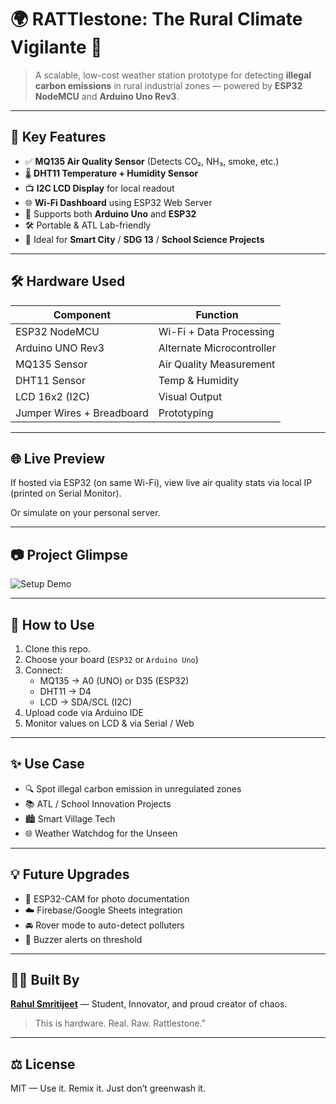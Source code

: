 # 🌍 RATTlestone: The Rural Climate Vigilante 🚨

> A scalable, low-cost weather station prototype for detecting **illegal carbon emissions** in rural industrial zones — powered by **ESP32 NodeMCU** and **Arduino Uno Rev3**.

---

## 🧠 Key Features

- ✅ **MQ135 Air Quality Sensor** (Detects CO₂, NH₃, smoke, etc.)
- 🌡️ **DHT11 Temperature + Humidity Sensor**
- 📺 **I2C LCD Display** for local readout
- 🌐 **Wi-Fi Dashboard** using ESP32 Web Server
- 🔁 Supports both **Arduino Uno** and **ESP32**
- 🛠️ Portable & ATL Lab-friendly
- 🧾 Ideal for **Smart City** / **SDG 13** / **School Science Projects**

---

## 🛠️ Hardware Used

| Component            | Function                         |
|----------------------|----------------------------------|
| ESP32 NodeMCU        | Wi-Fi + Data Processing          |
| Arduino UNO Rev3     | Alternate Microcontroller        |
| MQ135 Sensor         | Air Quality Measurement          |
| DHT11 Sensor         | Temp & Humidity                  |
| LCD 16x2 (I2C)       | Visual Output                    |
| Jumper Wires + Breadboard | Prototyping                  |

---

## 🌐 Live Preview

If hosted via ESP32 (on same Wi-Fi), view live air quality stats via local IP (printed on Serial Monitor).

Or simulate on your personal server.

---

## 📷 Project Glimpse

![Setup Demo](Images/setup-demo.jpg)

---

## 🧪 How to Use

1. Clone this repo.
2. Choose your board (`ESP32` or `Arduino Uno`)
3. Connect:
   - MQ135 → A0 (UNO) or D35 (ESP32)
   - DHT11 → D4
   - LCD → SDA/SCL (I2C)
4. Upload code via Arduino IDE
5. Monitor values on LCD & via Serial / Web

---

## ✨ Use Case

- 🔍 Spot illegal carbon emission in unregulated zones
- 📚 ATL / School Innovation Projects
- 🏙️ Smart Village Tech
- 🌐 Weather Watchdog for the Unseen

---

## 💡 Future Upgrades

- 📸 ESP32-CAM for photo documentation
- ☁️ Firebase/Google Sheets integration
- 🚘 Rover mode to auto-detect polluters
- 🔔 Buzzer alerts on threshold

---

## 👨‍💻 Built By

**[Rahul Smritijeet](https://github.com/rahulsmritijeet)** — Student, Innovator, and proud creator of chaos.  
> This is hardware. Real. Raw. Rattlestone.”

---

## ⚖️ License

MIT — Use it. Remix it. Just don’t greenwash it.


